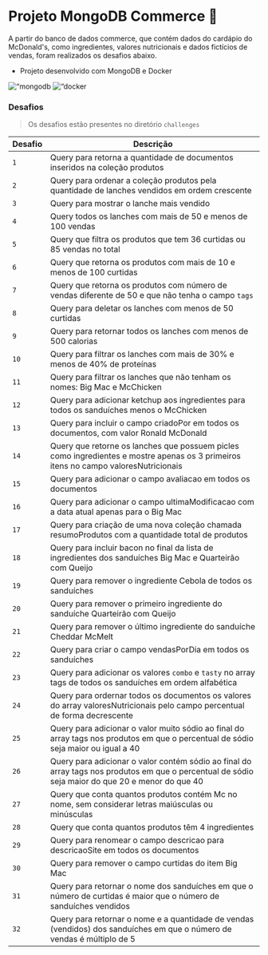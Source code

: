 # Projeto MongoDB Commerce 🌱

A partir do banco de dados commerce, que contém dados do cardápio do McDonald's, como ingredientes, valores nutricionais e dados fictícios de vendas, foram realizados os desafios abaixo.

* Projeto desenvolvido com MongoDB e Docker
<div align=“left”>
  <img src=“https://cdn.jsdelivr.net/gh/devicons/devicon/icons/mongodb/mongodb-original.svg” height=“50” width=“62" alt=“mongodb logo”  />
  <img src=“https://cdn.jsdelivr.net/gh/devicons/devicon/icons/docker/docker-original-wordmark.svg” height=“50” width=“62" alt=“docker logo”  />
</div>

### Desafios
> Os desafios estão presentes no diretório `challenges`

| Desafio | Descrição |
|---|---|
| `1` | Query para retorna a quantidade de documentos inseridos na coleção produtos |
| `2` | Query para ordenar a coleção produtos pela quantidade de lanches vendidos em ordem crescente |
| `3` | Query para mostrar o lanche mais vendido |
| `4` | Query todos os lanches com mais de 50 e menos de 100 vendas |
| `5` | Query que filtra os produtos que tem 36 curtidas ou 85 vendas no total |
| `6` | Query que retorna os produtos com mais de 10 e menos de 100 curtidas |
| `7` | Query que retorna os produtos com número de vendas diferente de 50 e que não tenha o campo `tags` |
| `8` | Query para deletar os lanches com menos de 50 curtidas |
| `9` | Query para retornar todos os lanches com menos de 500 calorias |
| `10` | Query para filtrar os lanches com mais de 30% e menos de 40% de proteínas |
| `11` | Query para filtrar os lanches que não tenham os nomes: Big Mac e McChicken  |
| `12` | Query para adicionar ketchup aos ingredientes para todos os sanduíches menos o McChicken |
| `13` | Query para incluir o campo criadoPor em todos os documentos, com valor Ronald McDonald |
| `14` | Query que retorne os lanches que possuem picles como ingredientes e mostre apenas os 3 primeiros itens no campo valoresNutricionais |
| `15` | Query para adicionar o campo avaliacao em todos os documentos |
| `16` | Query para adicionar o campo ultimaModificacao com a data atual apenas para o Big Mac |
| `17` | Query para criação de uma nova coleção chamada resumoProdutos com a quantidade total de produtos |
| `18` | Query para incluir bacon no final da lista de ingredientes dos sanduíches Big Mac e Quarteirão com Queijo |
| `19` | Query para remover o ingrediente Cebola de todos os sanduíches |
| `20` | Query para remover o primeiro ingrediente do sanduíche Quarteirão com Queijo |
| `21` | Query para remover o último ingrediente do sanduíche Cheddar McMelt |
| `22` | Query para criar o campo vendasPorDia em todos os sanduíches  |
| `23` | Query para adicionar os valores `combo` e `tasty` no array tags de todos os sanduíches em ordem alfabética |
| `24` | Query para ordernar todos os documentos os valores do array valoresNutricionais pelo campo percentual de forma decrescente |
| `25` | Query para adicionar o valor muito sódio ao final do array tags nos produtos em que o percentual de sódio seja maior ou igual a 40 |
| `26` | Query para adicionar  o valor contém sódio ao final do array tags nos produtos em que o percentual de sódio seja maior do que 20 e menor do que 40|
| `27` | Query que conta quantos produtos contém Mc no nome, sem considerar letras maiúsculas ou minúsculas |
| `28` | Query que conta quantos produtos têm 4 ingredientes |
| `29` | Query para renomear o campo descricao para descricaoSite em todos os documentos |
| `30` | Query para remover o campo curtidas do item Big Mac|
| `31` | Query para retornar o nome dos sanduíches em que o número de curtidas é maior que o número de sanduíches vendidos|
| `32` | Query para retornar o nome e a quantidade de vendas (vendidos) dos sanduíches em que o número de vendas é múltiplo de 5|
